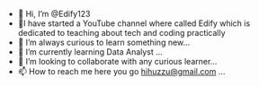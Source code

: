 - 👋 Hi, I’m @Edify123
- 👋I have started a YouTube channel where called Edify which is dedicated to teaching about tech and coding practically 
- 👀 I’m always curious to learn something new...
- 🌱 I’m currently learning Data Analyst ...
- 💞️ I’m looking to collaborate with any curious learner...
- 📫 How to reach me here you go hihuzzu@gmail.com ...

<!---
Edify123/Edify123 is a ✨ special ✨ repository because its `README.md` (this file) appears on your GitHub profile.
You can click the Preview link to take a look at your changes.
--->
